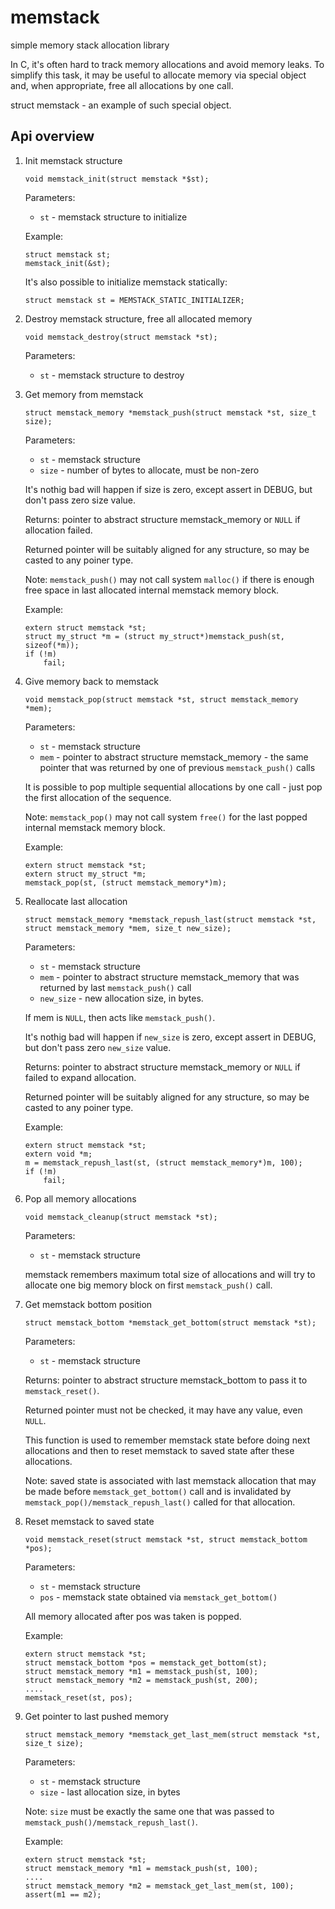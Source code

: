 # memstack
simple memory stack allocation library

In C, it's often hard to track memory allocations and avoid memory leaks.
To simplify this task, it may be useful to allocate memory via special object and, when appropriate, free all allocations by one call.

struct memstack - an example of such special object.


## Api overview

1. Init memstack structure
    ```
    void memstack_init(struct memstack *$st);
    ```
    Parameters:
    - ```st```  - memstack structure to initialize

    Example:
    ```
    struct memstack st;
    memstack_init(&st);
    ```
    It's also possible to initialize memstack statically:
    ```
    struct memstack st = MEMSTACK_STATIC_INITIALIZER;
    ```

2. Destroy memstack structure, free all allocated memory
    ```
    void memstack_destroy(struct memstack *st);
    ```
    Parameters:
    - ```st```  - memstack structure to destroy

3. Get memory from memstack
    ```
    struct memstack_memory *memstack_push(struct memstack *st, size_t size);
    ```
    Parameters:
    - ```st```   - memstack structure
    - ```size``` - number of bytes to allocate, must be non-zero

    It's nothig bad will happen if size is zero, except assert in DEBUG, but don't pass zero size value.

    Returns: pointer to abstract structure memstack_memory or ```NULL``` if allocation failed.

    Returned pointer will be suitably aligned for any structure, so may be casted to any poiner type.

    Note: ```memstack_push()``` may not call system ```malloc()``` if there is enough free space in last allocated internal memstack memory block.

    Example:
    ```
    extern struct memstack *st;
    struct my_struct *m = (struct my_struct*)memstack_push(st, sizeof(*m));
    if (!m)
        fail;
    ```

4. Give memory back to memstack
    ```
    void memstack_pop(struct memstack *st, struct memstack_memory *mem);
    ```
    Parameters:
    - ```st```  - memstack structure
    - ```mem``` - pointer to abstract structure memstack_memory - the same pointer that was returned by one of previous ```memstack_push()``` calls

    It is possible to pop multiple sequential allocations by one call - just pop the first allocation of the sequence.

    Note: ```memstack_pop()``` may not call system ```free()``` for the last popped internal memstack memory block.

    Example:
    ```
    extern struct memstack *st;
    extern struct my_struct *m;
    memstack_pop(st, (struct memstack_memory*)m);
    ```

5. Reallocate last allocation
    ```
    struct memstack_memory *memstack_repush_last(struct memstack *st, struct memstack_memory *mem, size_t new_size);
    ```
    Parameters:
    - ```st```  - memstack structure
    - ```mem``` - pointer to abstract structure memstack_memory that was returned by last ```memstack_push()``` call
    - ```new_size``` - new allocation size, in bytes.

    If mem is ```NULL```, then acts like ```memstack_push()```.

    It's nothig bad will happen if ```new_size``` is zero, except assert in DEBUG, but don't pass zero ```new_size``` value.

    Returns: pointer to abstract structure memstack_memory or ```NULL``` if failed to expand allocation.

    Returned pointer will be suitably aligned for any structure, so may be casted to any poiner type.

    Example:
    ```
    extern struct memstack *st;
    extern void *m;
    m = memstack_repush_last(st, (struct memstack_memory*)m, 100);
    if (!m)
        fail;
    ```

6. Pop all memory allocations
    ```
    void memstack_cleanup(struct memstack *st);
    ```
    Parameters:
    - ```st```  - memstack structure

    memstack remembers maximum total size of allocations and will try to allocate one big memory block on first ```memstack_push()``` call.

7. Get memstack bottom position
    ```
    struct memstack_bottom *memstack_get_bottom(struct memstack *st);
    ```
    Parameters:
    - ```st```  - memstack structure

    Returns: pointer to abstract structure memstack_bottom to pass it to ```memstack_reset()```.

    Returned pointer must not be checked, it may have any value, even ```NULL```.

    This function is used to remember memstack state before doing next allocations and then to reset memstack to saved state after these allocations.

    Note: saved state is associated with last memstack allocation that may be made before ```memstack_get_bottom()``` call
  and is invalidated by ```memstack_pop()/memstack_repush_last()``` called for that allocation.

8. Reset memstack to saved state
    ```
    void memstack_reset(struct memstack *st, struct memstack_bottom *pos);
    ```
    Parameters:
    - ```st```  - memstack structure
    - ```pos``` - memstack state obtained via ```memstack_get_bottom()```

    All memory allocated after pos was taken is popped.

    Example:
    ```
    extern struct memstack *st;
    struct memstack_bottom *pos = memstack_get_bottom(st);
    struct memstack_memory *m1 = memstack_push(st, 100);
    struct memstack_memory *m2 = memstack_push(st, 200);
    ....
    memstack_reset(st, pos);
    ```

9. Get pointer to last pushed memory
    ```
    struct memstack_memory *memstack_get_last_mem(struct memstack *st, size_t size);
    ```
    Parameters:
    - ```st```   - memstack structure
    - ```size``` - last allocation size, in bytes

    Note: ```size``` must be exactly the same one that was passed to ```memstack_push()/memstack_repush_last()```.

    Example:
    ```
    extern struct memstack *st;
    struct memstack_memory *m1 = memstack_push(st, 100);
    ....
    struct memstack_memory *m2 = memstack_get_last_mem(st, 100);
    assert(m1 == m2);
    ```
